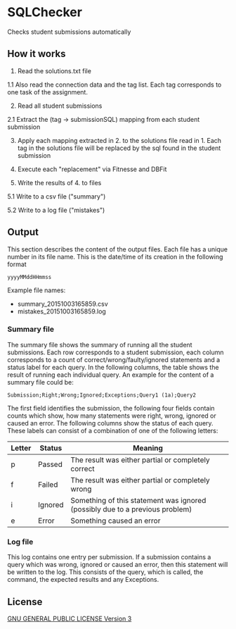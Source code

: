 # SQLChecker

Checks student submissions automatically

## How it works

1. Read the solutions.txt file

  1.1 Also read the connection data and the tag list. Each tag corresponds to one task of the assignment.

2. Read all student submissions

  2.1 Extract the (tag -> submissionSQL) mapping from each student submission

3. Apply each mapping extracted in 2. to the solutions file read in 1. Each tag in the solutions file will 
be replaced by the sql found in the student submission

4. Execute each "replacement" via Fitnesse and DBFit

5. Write the results of 4. to files

  5.1 Write to a csv file ("summary")
  
  5.2 Write to a log file ("mistakes")

## Output

This section describes the content of the output files. Each file has a unique number in its file name. This is
the date/time of its creation in the following format 

```
yyyyMMddHHmmss
```

Example file names:

* summary_20151003165859.csv
* mistakes_20151003165859.log

### Summary file

The summary file shows the summary of running all the student submissions. Each row corresponds to a student submission, each
column corresponds to a count of correct/wrong/faulty/ignored statements and a status label for each query.
In the following columns, the table shows the result of running each individual query. An example for the content
of a summary file could be:
```
Submission;Right;Wrong;Ignored;Exceptions;Query1 (1a);Query2
```
The first field identifies the submission, the following four fields contain counts which show, how many statements 
were right, wrong, ignored or caused an error.
The following columns show the status of each query. These labels can consist of a combination of one of the
following letters:

| Letter| Status | Meaning |
| ------------- | ------------- | ------------- |
| p | Passed | The result was either partial or completely correct |
| f | Failed | The result was either partial or completely wrong |
| i | Ignored | Something of this statement was ignored (possibly due to a previous problem) |
| e | Error | Something caused an error |

### Log file
This log contains one entry per submission. If a submission contains a query which was wrong, ignored or caused an error, 
then this statement will be written to the log. This consists of the query, which is called, the command, the
expected results and any Exceptions.

## License

[GNU GENERAL PUBLIC LICENSE Version 3](http://www.gnu.org/licenses/gpl-3.0.txt)



